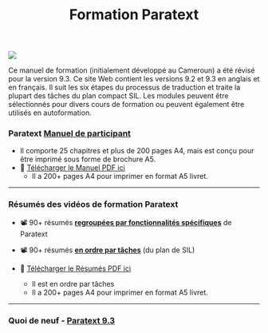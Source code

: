 ﻿---
title: Formation Paratext 
sidebar_position: 1
slug: /
---


![](pathname:///img/cropped-PT9-web-banner.png)  


Ce manuel de formation (initialement développé au Cameroun) a été révisé pour la version 9.3. Ce site Web contient les versions 9.2 et 9.3 en anglais et en français. Il suit les six étapes du processus de traduction et traite la plupart des tâches du plan compact SIL. Les modules peuvent être sélectionnés pour divers cours de formation ou peuvent également être utilisés en autoformation.

### Paratext [**Manuel de participant**](Training-Manual/Overview) 
- Il comporte 25 chapitres et plus de 200 pages A4, mais est conçu pour être imprimé sous forme de brochure A5.
-  :book: [Télécharger le Manuel PDF ici](pathname:///img/Ptx-man-fr-9.3.pdf)  
   - Il a 200+ pages A4 pour imprimer en format A5 livret.

----

### Résumés des vidéos de formation Paratext
-  :film_projector: 90+ résumés [**regroupées par fonctionnalités spécifiques**](Video-summaries/00-list-of-videos.md) de Paratext

-  :film_projector: 90+ résumés [**en ordre par tâches**](Video-summaries/00-TOC-overview.md) (du plan de SIL)

- :book:  [Télécharger le Résumés PDF ici](pathname:///img/Ptx-vidsum-fr-9.3.pdf)  
   - Il est en ordre par tâches
   - Il a 200+ pages A4 pour imprimer en format A5 livret.

----

### Quoi de neuf - [Paratext 9.3](Video-summaries/00-Whats-new.md)

